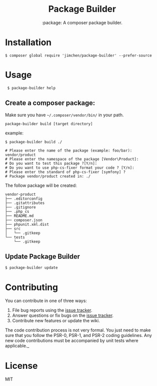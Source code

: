 <h1 align="center"> Package Builder </h1>

<p align="center"> :package: A composer package builder.</p>


# Installation


```shell
$ composer global require 'jimchen/package-builder' --prefer-source
```

# Usage

```shell
 $ package-builder help
```

## Create a composer package:
Make sure you have `~/.composer/vendor/bin/` in your path.

```
package-builder build [target directory]
```
example:

```shell
$ package-builder build ./

# Please enter the name of the package (example: foo/bar): vendor/product
# Please enter the namespace of the package [Vendor\Product]:
# Do you want to test this package ?[Y/n]:
# Do you want to use php-cs-fixer format your code ? [Y/n]:
# Please enter the standard of php-cs-fixer [symfony] ?
# Package vendor/product created in: ./
```
The follow package will be created:

```
vendor-product
├── .editorconfig
├── .gitattributes
├── .gitignore
├── .php_cs
├── README.md
├── composer.json
├── phpunit.xml.dist
├── src
│   └── .gitkeep
└── tests
    └── .gitkeep
```

## Update Package Builder

```shell
$ package-builder update
```

# Contributing

You can contribute in one of three ways:

1. File bug reports using the [issue tracker](https://github.com/JimChenWYU/package-builder/issues).
2. Answer questions or fix bugs on the [issue tracker](https://github.com/JimChenWYU/package-builder/issues).
3. Contribute new features or update the wiki.

The code contribution process is not very formal. You just need to make sure that you follow the PSR-0, PSR-1, and PSR-2 coding guidelines. Any new code contributions must be accompanied by unit tests where applicable._

# License

MIT
